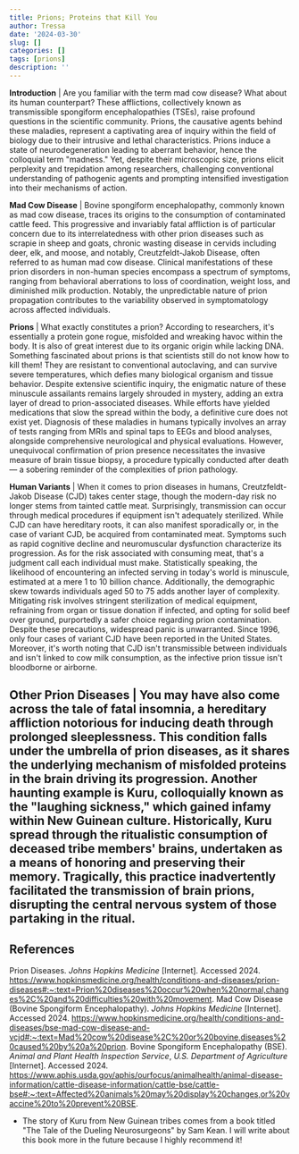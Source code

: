 ```yaml
---
title: Prions; Proteins that Kill You
author: Tressa
date: '2024-03-30'
slug: []
categories: []
tags: [prions]
description: ''
---
```

**Introduction** |
Are you familiar with the term mad cow disease? What about its human counterpart? These afflictions, collectively known as transmissible spongiform encephalopathies (TSEs), raise profound questions in the scientific community. Prions, the causative agents behind these maladies, represent a captivating area of inquiry within the field of biology due to their intrusive and lethal characteristics. Prions induce a state of neurodegeneration leading to aberrant behavior, hence the colloquial term "madness." Yet, despite their microscopic size, prions elicit perplexity and trepidation among researchers, challenging conventional understanding of pathogenic agents and prompting intensified investigation into their mechanisms of action.

**Mad Cow Disease** |
Bovine spongiform encephalopathy, commonly known as mad cow disease, traces its origins to the consumption of contaminated cattle feed. This progressive and invariably fatal affliction is of particular concern due to its interrelatedness with other prion diseases such as scrapie in sheep and goats, chronic wasting disease in cervids including deer, elk, and moose, and notably, Creutzfeldt-Jakob Disease, often referred to as human mad cow disease. Clinical manifestations of these prion disorders in non-human species encompass a spectrum of symptoms, ranging from behavioral aberrations to loss of coordination, weight loss, and diminished milk production. Notably, the unpredictable nature of prion propagation contributes to the variability observed in symptomatology across affected individuals.

**Prions** |
What exactly constitutes a prion? According to researchers, it's essentially a protein gone rogue, misfolded and wreaking havoc within the body. It is also of great interest due to its organic origin while lacking DNA. Something fascinated about prions is that scientists still do not know how to kill them! They are resistant to conventional autoclaving, and can survive severe temperatures, which defies many biological organism and tissue behavior. Despite extensive scientific inquiry, the enigmatic nature of these minuscule assailants remains largely shrouded in mystery, adding an extra layer of dread to prion-associated diseases. While efforts have yielded medications that slow the spread within the body, a definitive cure does not exist yet. Diagnosis of these maladies in humans typically involves an array of tests ranging from MRIs and spinal taps to EEGs and blood analyses, alongside comprehensive neurological and physical evaluations. However, unequivocal confirmation of prion presence necessitates the invasive measure of brain tissue biopsy, a procedure typically conducted after death — a sobering reminder of the complexities of prion pathology.

**Human Variants** |
When it comes to prion diseases in humans, Creutzfeldt-Jakob Disease (CJD) takes center stage, though the modern-day risk no longer stems from tainted cattle meat. Surprisingly, transmission can occur through medical procedures if equipment isn't adequately sterilized. While CJD can have hereditary roots, it can also manifest sporadically or, in the case of variant CJD, be acquired from contaminated meat. Symptoms such as rapid cognitive decline and neuromuscular dysfunction characterize its progression. As for the risk associated with consuming meat, that's a judgment call each individual must make. Statistically speaking, the likelihood of encountering an infected serving in today's world is minuscule, estimated at a mere 1 to 10 billion chance. Additionally, the demographic skew towards individuals aged 50 to 75 adds another layer of complexity. Mitigating risk involves stringent sterilization of medical equipment, refraining from organ or tissue donation if infected, and opting for solid beef over ground, purportedly a safer choice regarding prion contamination. Despite these precautions, widespread panic is unwarranted. Since 1996, only four cases of variant CJD have been reported in the United States. Moreover, it's worth noting that CJD isn't transmissible between individuals and isn't linked to cow milk consumption, as the infective prion tissue isn't bloodborne or airborne.

**Other Prion Diseases** |
You may have also come across the tale of fatal insomnia, a hereditary affliction notorious for inducing death through prolonged sleeplessness. This condition falls under the umbrella of prion diseases, as it shares the underlying mechanism of misfolded proteins in the brain driving its progression. Another haunting example is Kuru, colloquially known as the "laughing sickness," which gained infamy within New Guinean culture. Historically, Kuru spread through the ritualistic consumption of deceased tribe members' brains, undertaken as a means of honoring and preserving their memory. Tragically, this practice inadvertently facilitated the transmission of brain prions, disrupting the central nervous system of those partaking in the ritual.
-
**References**
-
Prion Diseases. *Johns Hopkins Medicine* [Internet]. Accessed 2024. https://www.hopkinsmedicine.org/health/conditions-and-diseases/prion-diseases#:~:text=Prion%20diseases%20occur%20when%20normal,changes%2C%20and%20difficulties%20with%20movement.
Mad Cow Disease (Bovine Spongiform Encephalopathy). *Johns Hopkins Medicine* [Internet]. Accessed 2024. https://www.hopkinsmedicine.org/health/conditions-and-diseases/bse-mad-cow-disease-and-vcjd#:~:text=Mad%20cow%20disease%2C%20or%20bovine,diseases%20caused%20by%20a%20prion.
Bovine Spongiform Encephalopathy (BSE). *Animal and Plant Health Inspection Service*, *U.S. Department of Agriculture* [Internet]. Accessed 2024. https://www.aphis.usda.gov/aphis/ourfocus/animalhealth/animal-disease-information/cattle-disease-information/cattle-bse/cattle-bse#:~:text=Affected%20animals%20may%20display%20changes,or%20vaccine%20to%20prevent%20BSE.
* The story of Kuru from New Guinean tribes comes from a book titled "The Tale of the Dueling Neurosurgeons" by Sam Kean. I will write about this book more in the future because I highly recommend it!